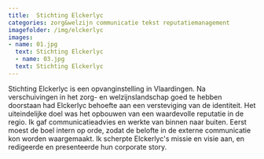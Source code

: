 ```yaml
---
title:  Stichting Elckerlyc
categories: zorg&welzijn communicatie tekst reputatiemanagement
imagefolder: /img/elckerlyc
images:
- name: 01.jpg
  text: Stichting Elckerlyc
  - name: 03.jpg
  text: Stichting Elckerlyc
---
```


Stichting Elckerlyc is een opvanginstelling in Vlaardingen.
Na verschuivingen in het zorg- en welzijnslandschap goed te hebben doorstaan had Elckerlyc behoefte aan een versteviging van de identiteit.
Het uiteindelijke doel was het opbouwen van een waardevolle reputatie in de regio.
Ik gaf communicatieadvies en werkte van binnen naar buiten. Eerst moest de boel intern op orde, zodat de belofte in de externe communicatie kon worden waargemaakt. Ik scherpte Elckerlyc's missie en visie aan, en redigeerde en presenteerde hun corporate story.
